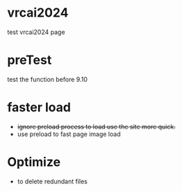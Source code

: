 # vrcai2024
test vrcai2024 page
# preTest
test the function before 9.10
# faster load
+ ~~ignore preload process to load use the site more quick.~~
+ use preload to fast page image load 
# Optimize
+ to delete redundant files
